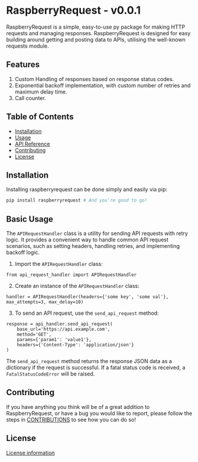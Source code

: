 # RaspberryRequest - v0.0.1

RaspberryRequest is a simple, easy-to-use py package for making HTTP requests and managing responses. RaspberryRequest is designed for easy building around getting and posting data to APIs, utilising the well-known requests module.

## **Features**

1. Custom Handling of responses based on response status codes.
2. Exponential backoff implementation, with custom number of retries and maximum delay time.
3. Call counter.

## Table of Contents

- [Installation](#installation)
- [Usage](#usage)
- [API Reference](#api-reference)
- [Contributing](#contributing)
- [License](#license)

## Installation

Installing raspberryrequest can be done simply and easily via pip:

```python
pip install raspberryrequest # And you're good to go!
```

## Basic Usage

The `APIRequestHandler` class is a utility for sending API requests with retry logic. It provides a convenient way to handle common API request scenarios, such as setting headers, handling retries, and implementing backoff logic.

1. Import the `APIRequestHandler` class:

`from api_request_handler import APIRequestHandler`

2. Create an instance of the `APIRequestHandler` class:

```
handler = APIRequestHandler(headers={'some key', 'some val'}, max_attempts=3, max_delay=10)
```

3. To send an API request, use the `send_api_request` method:

```
response = api_handler.send_api_request(
    base_url='https://api.example.com',
    method='GET',
    params={'param1': 'value1'},
    headers={'Content-Type': 'application/json'}
)
```

The `send_api_request` method returns the response JSON data as a dictionary if the request is successful. If a fatal status code is received, a `FatalStatusCodeError` will be raised.

## Contributing

If you have anything you think will be of a great addition to RaspberryRequest, or have a bug you would like to report, please follow the steps in [CONTRIBUTIONS](CONTRIBUTIONS.md) to see how you can do so!

## License
[License information](LICENSE.md)
